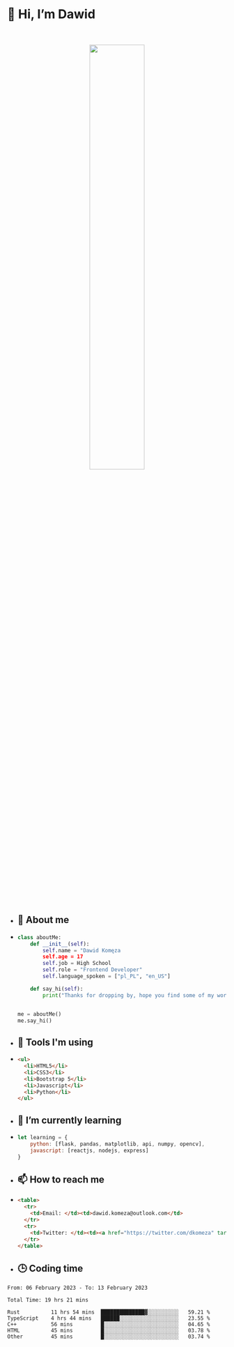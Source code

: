 <h1>👋 Hi, I’m Dawid</h1>
<p align="center">
   <br>
   <br>
   <img src="https://user-images.githubusercontent.com/106035813/169717090-b330e670-ddca-48c9-8b2d-2290dfb78111.png" width="50%">
   <br>
   <br>
</p>



- <h2>💁 About me</h2>
- ```Python
  class aboutMe:
      def __init__(self):
          self.name = "Dawid Komęza
          self.age = 17
          self.job = High School
          self.role = "Frontend Developer"
          self.language_spoken = ["pl_PL", "en_US"]

      def say_hi(self):
          print("Thanks for dropping by, hope you find some of my work interesting.")


  me = aboutMe()
  me.say_hi()
  ```
  
- <h2>🔨 Tools I'm using</h2>
- ```html
  <ul>
    <li>HTML5</li>
    <li>CSS3</li>
    <li>Bootstrap 5</li>
    <li>Javascript</li>
    <li>Python</li>
  </ul>
  
- <h2>🌱 I’m currently learning</h2>
- ```javascript
  let learning = {
      python: [flask, pandas, matplotlib, api, numpy, opencv],
      javascript: [reactjs, nodejs, express]
  }
  ```
  
- <h2>📫 How to reach me</h2>
- ```html
  <table>
    <tr>
      <td>Email: </td><td>dawid.komeza@outlook.com</td>
    </tr>
    <tr>
      <td>Twitter: </td><td><a href="https://twitter.com/dkomeza" target="_blank">@dkomeza</a></td>
    </tr>
  </table>
  
- <h2>🕒 Coding time</h2>
<!--START_SECTION:waka-->

```text
From: 06 February 2023 - To: 13 February 2023

Total Time: 19 hrs 21 mins

Rust          11 hrs 54 mins  ██████████████▓░░░░░░░░░░   59.21 %
TypeScript    4 hrs 44 mins   ██████░░░░░░░░░░░░░░░░░░░   23.55 %
C++           56 mins         █░░░░░░░░░░░░░░░░░░░░░░░░   04.65 %
HTML          45 mins         █░░░░░░░░░░░░░░░░░░░░░░░░   03.78 %
Other         45 mins         █░░░░░░░░░░░░░░░░░░░░░░░░   03.74 %
```

<!--END_SECTION:waka-->

